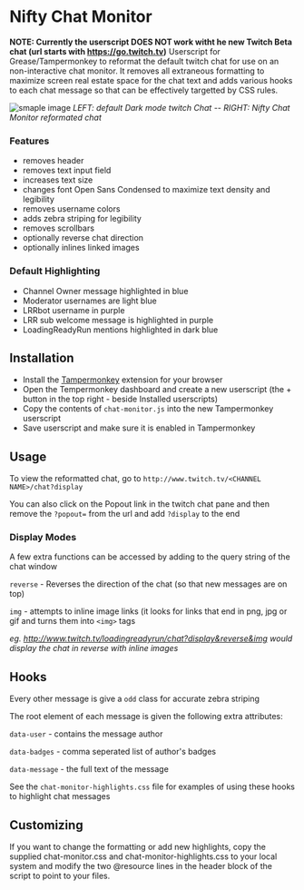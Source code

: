# Nifty Chat Monitor
**NOTE: Currently the userscript DOES NOT work witht he new Twitch Beta chat (url starts with https://go.twitch.tv)**
Userscript for Grease/Tampermonkey to reformat the default twitch chat for use on an non-interactive chat monitor. It removes all extraneous formatting to maximize screen real estate space for the chat text and adds various hooks to each chat message so that can be effectively targetted by CSS rules.

![smaple image](https://raw.githubusercontent.com/paul-lrr/nifty-chat-monitor/master/chat-monitor-sample.png)
*LEFT: default Dark mode twitch Chat -- RIGHT: Nifty Chat Monitor reformated chat*

### Features
- removes header
- removes text input field
- increases text size
- changes font Open Sans Condensed to maximize text density and legibility
- removes username colors
- adds zebra striping for legibility
- removes scrollbars
- optionally reverse chat direction
- optionally inlines linked images

### Default Highlighting
- Channel Owner message highlighted in blue
- Moderator usernames are light blue
- LRRbot username in purple
- LRR sub welcome message is highlighted in purple
- LoadingReadyRun mentions highlighted in dark blue


## Installation
- Install the [Tampermonkey](https://tampermonkey.net/) extension for your browser
- Open the Tempermonkey dashboard and create a new userscript (the + button in the top right - beside Installed userscripts)
- Copy the contents of `chat-monitor.js` into the new Tampermonkey userscript
- Save userscript and make sure it is enabled in Tampermonkey

## Usage
To view the reformatted chat, go to `http://www.twitch.tv/<CHANNEL NAME>/chat?display`

You can also click on the Popout link in the twitch chat pane and then remove the `?popout=` from the url and add `?display` to the end

### Display Modes
A few extra functions can be accessed by adding to the query string of the chat window

`reverse` - Reverses the direction of the chat (so that new messages are on top)

`img` - attempts to inline image links (it looks for links that end in png, jpg or gif and turns them into `<img>` tags

*eg. http://www.twitch.tv/loadingreadyrun/chat?display&reverse&img would display the chat in reverse with inline images*

## Hooks
Every other message is give a `odd` class for accurate zebra striping

The root element of each message is given the following extra attributes:

`data-user` - contains the message author

`data-badges` - comma seperated list of author's badges

`data-message` - the full text of the message

See the `chat-monitor-highlights.css` file for examples of using these hooks to highlight chat messages

## Customizing
If you want to change the formatting or add new highlights, copy the supplied chat-monitor.css and chat-monitor-highlights.css to your local system and modify the two @resource lines in the header block of the script to point to your files. 

